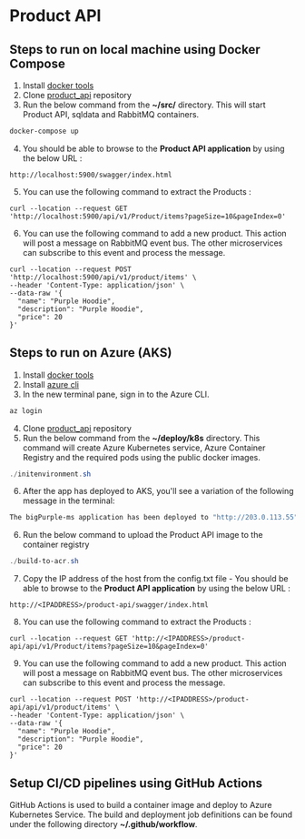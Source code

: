 # Product API

## Steps to run on local machine using **Docker Compose**

1. Install [docker tools](https://docs.docker.com/docker-for-windows/install/)
2. Clone [product_api](https://github.com/RKL84/product_api.git) repository 
3. Run the below command from the **~/src/** directory. This will start Product API, sqldata and RabbitMQ containers. 
```powershell
docker-compose up
```
4. You should be able to browse to the **Product API application** by using the below URL :
```
http://localhost:5900/swagger/index.html
```

5. You can use the following command to extract the Products :
```
curl --location --request GET 'http://localhost:5900/api/v1/Product/items?pageSize=10&pageIndex=0'
```

6. You can use the following command to add a new product. This action will post a message on RabbitMQ event bus. The other microservices can subscribe to this event and process the message. 
```
curl --location --request POST 'http://localhost:5900/api/v1/product/items' \
--header 'Content-Type: application/json' \
--data-raw '{
  "name": "Purple Hoodie",
  "description": "Purple Hoodie",
  "price": 20
}'
```

## Steps to run on Azure (AKS)

1. Install [docker tools](https://docs.docker.com/docker-for-windows/install/)
2. Install [azure cli](https://docs.microsoft.com/en-us/cli/azure/install-azure-cli-windows?tabs=azure-cli)
3. In the new terminal pane, sign in to the Azure CLI. 
```powershell
az login
```
4. Clone [product_api](https://github.com/RKL84/product_api.git) repository 
5. Run the below command from the **~/deploy/k8s** directory.  This command will create Azure Kubernetes service, Azure Container Registry and the required pods using the public docker images. 
```powershell
./initenvironment.sh
```
6. After the app has deployed to AKS, you'll see a variation of the following message in the terminal:
```powershell
The bigPurple-ms application has been deployed to "http://203.0.113.55"
```

6. Run the below command to upload the Product API image to the container registry
```powershell
./build-to-acr.sh
```

7. Copy the IP address of the host from the config.txt file - 
You should be able to browse to the **Product API application** by using the below URL :
```
http://<IPADDRESS>/product-api/swagger/index.html
```

8. You can use the following command to extract the Products :
```
curl --location --request GET 'http://<IPADDRESS>/product-api/api/v1/Product/items?pageSize=10&pageIndex=0'
```

9. You can use the following command to add a new product. This action will post a message on RabbitMQ event bus. The other microservices can subscribe to this event and process the message. 
```
curl --location --request POST 'http://<IPADDRESS>/product-api/api/v1/product/items' \
--header 'Content-Type: application/json' \
--data-raw '{
  "name": "Purple Hoodie",
  "description": "Purple Hoodie",
  "price": 20
}'
```

## Setup CI/CD pipelines using GitHub Actions  
GitHub Actions is used to build a container image and deploy to Azure Kubernetes Service. The build and deployment job definitions can be found under the following directory **~/.github/workflow**.